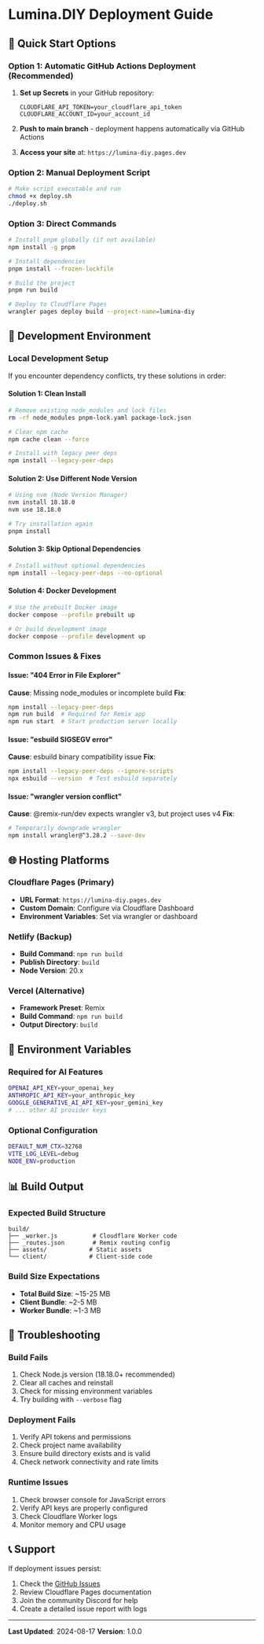 # Lumina.DIY Deployment Guide

## 🚀 Quick Start Options

### Option 1: Automatic GitHub Actions Deployment (Recommended)
1. **Set up Secrets** in your GitHub repository:
   ```
   CLOUDFLARE_API_TOKEN=your_cloudflare_api_token
   CLOUDFLARE_ACCOUNT_ID=your_account_id
   ```

2. **Push to main branch** - deployment happens automatically via GitHub Actions

3. **Access your site** at: `https://lumina-diy.pages.dev`

### Option 2: Manual Deployment Script
```bash
# Make script executable and run
chmod +x deploy.sh
./deploy.sh
```

### Option 3: Direct Commands
```bash
# Install pnpm globally (if not available)
npm install -g pnpm

# Install dependencies
pnpm install --frozen-lockfile

# Build the project
pnpm run build

# Deploy to Cloudflare Pages
wrangler pages deploy build --project-name=lumina-diy
```

## 🔧 Development Environment

### Local Development Setup
If you encounter dependency conflicts, try these solutions in order:

#### Solution 1: Clean Install
```bash
# Remove existing node_modules and lock files
rm -rf node_modules pnpm-lock.yaml package-lock.json

# Clear npm cache
npm cache clean --force

# Install with legacy peer deps
npm install --legacy-peer-deps
```

#### Solution 2: Use Different Node Version
```bash
# Using nvm (Node Version Manager)
nvm install 18.18.0
nvm use 18.18.0

# Try installation again
pnpm install
```

#### Solution 3: Skip Optional Dependencies
```bash
# Install without optional dependencies
npm install --legacy-peer-deps --no-optional
```

#### Solution 4: Docker Development
```bash
# Use the prebuilt Docker image
docker compose --profile prebuilt up

# Or build development image
docker compose --profile development up
```

### Common Issues & Fixes

#### Issue: "404 Error in File Explorer"
**Cause**: Missing node_modules or incomplete build
**Fix**: 
```bash
npm install --legacy-peer-deps
npm run build  # Required for Remix app
npm run start  # Start production server locally
```

#### Issue: "esbuild SIGSEGV error"
**Cause**: esbuild binary compatibility issue
**Fix**: 
```bash
npm install --legacy-peer-deps --ignore-scripts
npx esbuild --version  # Test esbuild separately
```

#### Issue: "wrangler version conflict"
**Cause**: @remix-run/dev expects wrangler v3, but project uses v4
**Fix**: 
```bash
# Temporarily downgrade wrangler
npm install wrangler@^3.28.2 --save-dev
```

## 🌐 Hosting Platforms

### Cloudflare Pages (Primary)
- **URL Format**: `https://lumina-diy.pages.dev`
- **Custom Domain**: Configure via Cloudflare Dashboard
- **Environment Variables**: Set via wrangler or dashboard

### Netlify (Backup)
- **Build Command**: `npm run build`
- **Publish Directory**: `build`
- **Node Version**: 20.x

### Vercel (Alternative)
- **Framework Preset**: Remix
- **Build Command**: `npm run build`
- **Output Directory**: `build`

## 🔐 Environment Variables

### Required for AI Features
```bash
OPENAI_API_KEY=your_openai_key
ANTHROPIC_API_KEY=your_anthropic_key
GOOGLE_GENERATIVE_AI_API_KEY=your_gemini_key
# ... other AI provider keys
```

### Optional Configuration
```bash
DEFAULT_NUM_CTX=32768
VITE_LOG_LEVEL=debug
NODE_ENV=production
```

## 📊 Build Output

### Expected Build Structure
```
build/
├── _worker.js          # Cloudflare Worker code
├── _routes.json        # Remix routing config
├── assets/            # Static assets
└── client/            # Client-side code
```

### Build Size Expectations
- **Total Build Size**: ~15-25 MB
- **Client Bundle**: ~2-5 MB
- **Worker Bundle**: ~1-3 MB

## 🚨 Troubleshooting

### Build Fails
1. Check Node.js version (18.18.0+ recommended)
2. Clear all caches and reinstall
3. Check for missing environment variables
4. Try building with `--verbose` flag

### Deployment Fails
1. Verify API tokens and permissions
2. Check project name availability
3. Ensure build directory exists and is valid
4. Check network connectivity and rate limits

### Runtime Issues
1. Check browser console for JavaScript errors
2. Verify API keys are properly configured
3. Check Cloudflare Worker logs
4. Monitor memory and CPU usage

## 📞 Support

If deployment issues persist:
1. Check the [GitHub Issues](https://github.com/Fallenproud/lumina.diy/issues)
2. Review Cloudflare Pages documentation
3. Join the community Discord for help
4. Create a detailed issue report with logs

---

**Last Updated**: 2024-08-17
**Version**: 1.0.0